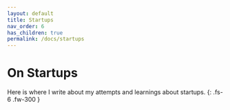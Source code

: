 ```yaml
---
layout: default
title: Startups
nav_order: 6
has_children: true
permalink: /docs/startups
---
```


# On Startups

Here is where I write about my attempts and learnings about startups.
{: .fs-6 .fw-300 }